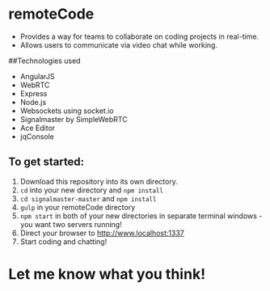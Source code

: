 # remoteCode
- Provides a way for teams to collaborate on coding projects in real-time. 
- Allows users to communicate via video chat while working.

##Technologies used
- AngularJS
- WebRTC
- Express
- Node.js
- Websockets using socket.io
- Signalmaster by SimpleWebRTC
- Ace Editor
- jqConsole

## To get started:
1. Download this repository into its own directory. 
2. ```cd``` into your new directory and ```npm install```
3. ```cd signalmaster-master``` and ```npm install```
4. ```gulp``` in your remoteCode directory
5. ```npm start``` in both of your new directories in separate terminal windows - you want two servers running!
6. Direct your browser to http://www.localhost:1337
7. Start coding and chatting!

# Let me know what you think!
